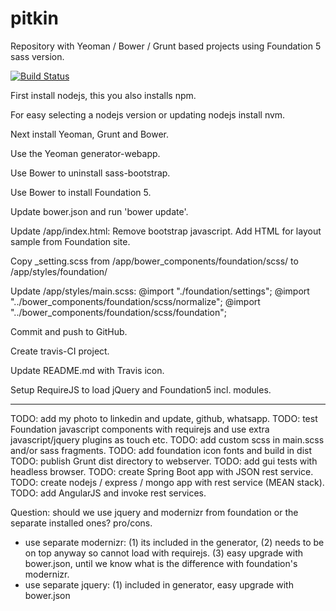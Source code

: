 pitkin
======

Repository with Yeoman / Bower / Grunt based projects using Foundation 5 sass version.

[![Build Status](https://travis-ci.org/robkuijpers/pitkin.png?branch=master)](https://travis-ci.org/robkuijpers/pitkin)

First install nodejs, this you also installs npm.

For easy selecting a nodejs version or updating nodejs install nvm.

Next install Yeoman, Grunt and Bower.

Use the Yeoman generator-webapp.

Use Bower to uninstall sass-bootstrap.

Use Bower to install Foundation 5.

Update bower.json and run 'bower update'.

Update /app/index.html:
  Remove bootstrap javascript.
  Add HTML for layout sample from Foundation site. 

Copy _setting.scss from /app/bower_components/foundation/scss/ to /app/styles/foundation/

Update /app/styles/main.scss:
  @import "./foundation/settings";
  @import "../bower_components/foundation/scss/normalize";
  @import "../bower_components/foundation/scss/foundation";
  
Commit and push to GitHub.

Create travis-CI project.

Update README.md with Travis icon.

Setup RequireJS to load jQuery and Foundation5 incl. modules.

----------------------------

TODO: add my photo to linkedin and update, github, whatsapp.
TODO: test Foundation javascript components with requirejs and use extra javascript/jquery plugins as touch etc.
TODO: add custom scss in main.scss and/or sass fragments.
TODO: add foundation icon fonts and build in dist
TODO: publish Grunt dist directory to webserver.
TODO: add gui tests with headless browser.
TODO: create Spring Boot app with JSON rest service.
TODO: create nodejs / express / mongo app with rest service (MEAN stack).
TODO: add AngularJS and invoke rest services.

Question: should we use jquery and modernizr from foundation or the separate installed ones? pro/cons.
  - use separate modernizr: (1) its included in the generator, (2) needs to be on top anyway so cannot load with requirejs.
    (3) easy upgrade with bower.json, until we know what is the difference with foundation's modernizr.
  - use separate jquery: (1) included in generator, easy upgrade with bower.json
